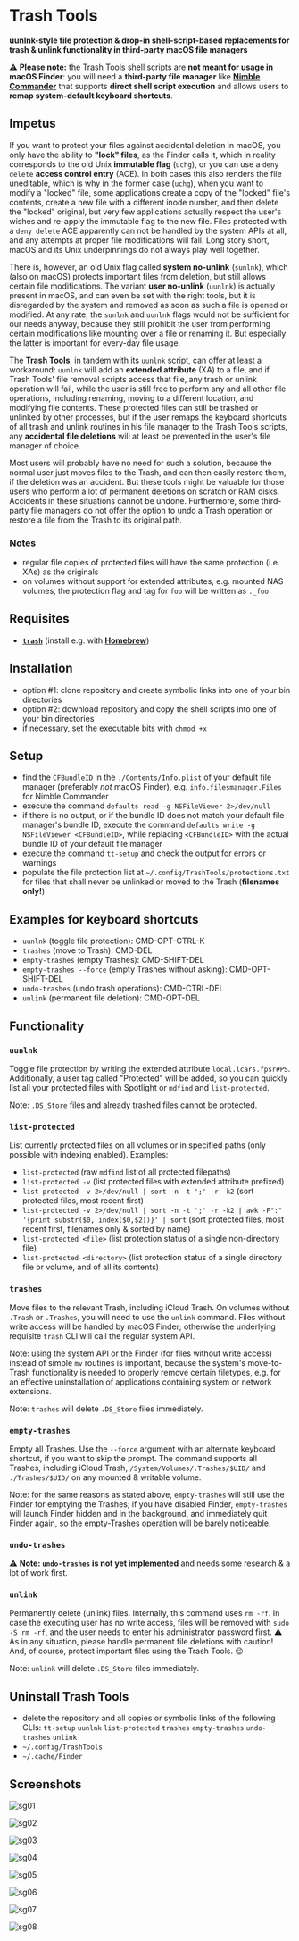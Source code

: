 # Trash Tools

**uunlnk-style file protection & drop-in shell-script-based replacements for trash & unlink functionality in third-party macOS file managers**

⚠️ **Please note:** the Trash Tools shell scripts are **not meant for usage in macOS Finder**: you will need a **third-party file manager** like **[Nimble Commander](https://magnumbytes.com/)** that supports **direct shell script execution** and allows users to **remap system-default keyboard shortcuts**.

## Impetus
If you want to protect your files against accidental deletion in macOS, you only have the ability to **"lock" files**, as the Finder calls it, which in reality corresponds to the old Unix **immutable flag** (`uchg`), or you can use a `deny delete` **access control entry** (ACE). In both cases this also renders the file uneditable, which is why in the former case (`uchg`), when you want to modify a "locked" file, some applications create a copy of the "locked" file's contents, create a new file with a different inode number, and then delete the "locked" original, but very few applications actually respect the user's wishes and re-apply the immutable flag to the new file. Files protected with a `deny delete` ACE apparently can not be handled by the system APIs at all, and any attempts at proper file modifications will fail. Long story short, macOS and its Unix underpinnings do not always play well together.

There is, however, an old Unix flag called **system no-unlink** (`sunlnk`), which (also on macOS) protects important files from deletion, but still allows certain file modifications. The variant **user no-unlink** (`uunlnk`) is actually present in macOS, and can even be set with the right tools, but it is disregarded by the system and removed as soon as such a file is opened or modified. At any rate, the `sunlnk` and `uunlnk` flags would not be sufficient for our needs anyway, because they still prohibit the user from performing certain modifications like mounting over a file or renaming it. But especially the latter is important for every-day file usage.

The **Trash Tools**, in tandem with its `uunlnk` script, can offer at least a workaround: `uunlnk` will add an **extended attribute** (XA) to a file, and if Trash Tools' file removal scripts access that file, any trash or unlink operation will fail, while the user is still free to perform any and all other file operations, including renaming, moving to a different location, and modifying file contents. These protected files can still be trashed or unlinked by other processes, but if the user remaps the keyboard shortcuts of all trash and unlink routines in his file manager to the Trash Tools scripts, any **accidental file deletions** will at least be prevented in the user's file manager of choice.

Most users will probably have no need for such a solution, because the normal user just moves files to the Trash, and can then easily restore them, if the deletion was an accident. But these tools might be valuable for those users who perform a lot of permanent deletions on scratch or RAM disks. Accidents in these situations cannot be undone. Furthermore, some third-party file managers do not offer the option to undo a Trash operation or restore a file from the Trash to its original path.

### Notes
* regular file copies of protected files will have the same protection (i.e. XAs) as the originals
* on volumes without support for extended attributes, e.g. mounted NAS volumes, the protection flag and tag for `foo` will be written as `._foo`

## Requisites
* **[`trash`](https://github.com/sindresorhus/macos-trash)** (install e.g. with **[Homebrew](https://brew.sh/)**)

## Installation
* option #1: clone repository and create symbolic links into one of your bin directories
* option #2: download repository and copy the shell scripts into one of your bin directories
* if necessary, set the executable bits with `chmod +x`

## Setup
* find the `CFBundleID` in the `./Contents/Info.plist` of your default file manager (preferably *not* macOS Finder), e.g. `info.filesmanager.Files` for Nimble Commander
* execute the command `defaults read -g NSFileViewer 2>/dev/null`
* if there is no output, or if the bundle ID does not match your default file manager's bundle ID, execute the command `defaults write -g NSFileViewer <CFBundleID>`, while replacing `<CFBundleID>` with the actual bundle ID of your default file manager
* execute the command `tt-setup` and check the output for errors or warnings
* populate the file protection list at `~/.config/TrashTools/protections.txt` for files that shall never be unlinked or moved to the Trash (**filenames only!**)

## Examples for keyboard shortcuts
* `uunlnk` (toggle file protection): CMD-OPT-CTRL-K
* `trashes` (move to Trash): CMD-DEL
* `empty-trashes` (empty Trashes): CMD-SHIFT-DEL
* `empty-trashes --force` (empty Trashes without asking): CMD-OPT-SHIFT-DEL
* `undo-trashes` (undo trash operations): CMD-CTRL-DEL
* `unlink` (permanent file deletion): CMD-OPT-DEL

## Functionality
### `uunlnk`
Toggle file protection by writing the extended attribute `local.lcars.fpsr#PS`. Additionally, a user tag called "Protected" will be added, so you can quickly list all your protected files with Spotlight or `mdfind` and `list-protected`.

Note: `.DS_Store` files and already trashed files cannot be protected.

### `list-protected`
List currently protected files on all volumes or in specified paths (only possible with indexing enabled). Examples:

* `list-protected` (raw `mdfind` list of all protected filepaths)
* `list-protected -v` (list protected files with extended attribute prefixed)
* `list-protected -v 2>/dev/null | sort -n -t ';' -r -k2` (sort protected files, most recent first)
* `list-protected -v 2>/dev/null | sort -n -t ';' -r -k2 | awk -F":" '{print substr($0, index($0,$2))}' | sort` (sort protected files, most recent first, filenames only & sorted by name)
* `list-protected <file>` (list protection status of a single non-directory file)
* `list-protected <directory>` (list protection status of a single directory file or volume, and of all its contents)

### `trashes`
Move files to the relevant Trash, including iCloud Trash. On volumes without `.Trash` or `.Trashes`, you will need to use the `unlink` command. Files without write access will be handled by macOS Finder; otherwise the underlying requisite `trash` CLI will call the regular system API.

Note: using the system API or the Finder (for files without write access) instead of simple `mv` routines is important, because the system's move-to-Trash functionality is needed to properly remove certain filetypes, e.g. for an effective uninstallation of applications containing system or network extensions.

Note: `trashes` will delete `.DS_Store` files immediately.

### `empty-trashes`
Empty all Trashes. Use the `--force` argument with an alternate keyboard shortcut, if you want to skip the prompt. The command supports all Trashes, including iCloud Trash, `/System/Volumes/.Trashes/$UID/` and `./Trashes/$UID/` on any mounted & writable volume.

Note: for the same reasons as stated above, `empty-trashes` will still use the Finder for emptying the Trashes; if you have disabled Finder, `empty-trashes` will launch Finder hidden and in the background, and immediately quit Finder again, so the empty-Trashes operation will be barely noticeable.

### `undo-trashes`
⚠️ **Note: `undo-trashes` is not yet implemented** and needs some research & a lot of work first.

### `unlink`
Permanently delete (unlink) files. Internally, this command uses `rm -rf`. In case the executing user has no write access, files will be removed with `sudo -S rm -rf`, and the user needs to enter his administrator password first. ⚠️ As in any situation, please handle permanent file deletions with caution! And, of course, protect important files using the Trash Tools. 😉

Note: `unlink` will delete `.DS_Store` files immediately.

## Uninstall Trash Tools
* delete the repository and all copies or symbolic links of the following CLIs: `tt-setup` `uunlnk` `list-protected` `trashes` `empty-trashes` `undo-trashes` `unlink`
* `~/.config/TrashTools`
* `~/.cache/Finder`

## Screenshots

![sg01](https://raw.githubusercontent.com/JayBrown/Trash-Tools/main/img/01_uunlnk_protected.png)

![sg02](https://raw.githubusercontent.com/JayBrown/Trash-Tools/main/img/02_uunlnk_unprotected.png)

![sg03](https://raw.githubusercontent.com/JayBrown/Trash-Tools/main/img/03_unlink_protected-error.png)

![sg04](https://raw.githubusercontent.com/JayBrown/Trash-Tools/main/img/04_empty-trashes.png)

![sg05](https://raw.githubusercontent.com/JayBrown/Trash-Tools/main/img/05_trashes_usingFinder.png)

![sg06](https://raw.githubusercontent.com/JayBrown/Trash-Tools/main/img/06_unlink.png)

![sg07](https://raw.githubusercontent.com/JayBrown/Trash-Tools/main/img/07_unlink_error.png)

![sg08](https://raw.githubusercontent.com/JayBrown/Trash-Tools/main/img/08_unlink_root.png)

